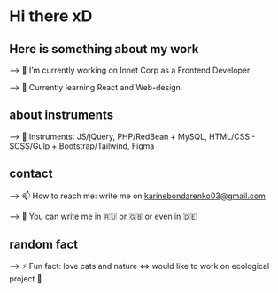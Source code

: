 # Hi there xD
## Here is something about my work

-->
🔭 I’m currently working on Innet Corp as a Frontend Developer

--> 🌱 Currently learning React and Web-design


## about instruments 
--> :construction: Instruments: JS/jQuery, PHP/RedBean + MySQL, HTML/CSS - SCSS/Gulp + Bootstrap/Tailwind, Figma


## contact
--> 📫 How to reach me: write me on karinebondarenko03@gmail.com

--> :round_pushpin: You can write me in :ru: or :gb: or even in :de:

## random fact

--> ⚡ Fun fact: love cats and nature <=> would like to work on ecological project :evergreen_tree:


